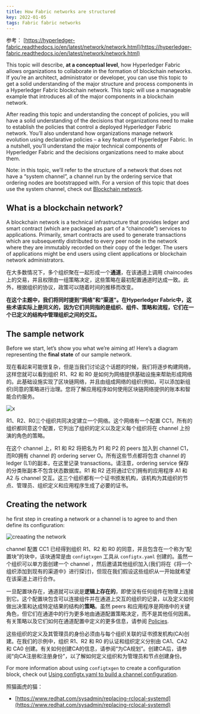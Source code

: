 ```yaml
---
title: How Fabric networks are structured
key: 2022-01-05
tags: Fabric fabric networks
---
```




参考： [https://hyperledger-fabric.readthedocs.io/en/latest/network/network.html](https://hyperledger-fabric.readthedocs.io/en/latest/network/network.html)

<!--more-->

This topic will describe, **at a conceptual level**, how  Hyperledger Fabric allows organizations to collaborate in the formation  of blockchain networks. If you’re an architect, administrator or  developer, you can use this topic to get a solid understanding of the  major structure and process components in a Hyperledger Fabric  blockchain network. This topic will use a manageable example that  introduces all of the major components in a blockchain network.

After reading this topic and understanding the concept of policies, you  will have a solid understanding of the decisions that organizations need to make to establish the policies that control a deployed Hyperledger  Fabric network. You’ll also understand how organizations manage network  evolution using declarative policies – a key feature of Hyperledger  Fabric. In a nutshell, you’ll understand the major technical components  of Hyperledger Fabric and the decisions organizations need to make about them.

Note: in this topic, we’ll refer to the structure of a network that does not have a “system channel”, a channel run by the ordering service that ordering nodes are bootstrapped with. For a version of this topic that  does use the system channel, check out [Blockchain network](https://hyperledger-fabric.readthedocs.io/en/release-2.2/network/network.html).

## What is a blockchain network?

A blockchain network is a technical infrastructure that provides ledger  and smart contract (which are packaged as part of a “chaincode”)  services to applications. Primarily, smart contracts are used to  generate transactions which are subsequently distributed to every peer  node in the network where they are immutably recorded on their copy of  the ledger. The users of applications might be end users using client  applications or blockchain network administrators.

在大多数情况下，多个组织聚在一起形成一个**通道**，在该通道上调用 chaincodes 上的交易，并且权限由一组策略决定，这些策略在最初配置通道时达成一致。此外，根据组织的协议，政策可以随着时间的推移而改变。

**在这个主题中，我们将同时提到“网络”和“渠道”。在Hyperledger Fabric中，这些术语实际上是同义的，因为它们共同指的是组织、组件、策略和流程，它们在一个已定义的结构中管理组织之间的交互。**

## The sample network

Before we start, let’s show you what we’re aiming at! Here’s a diagram representing the **final state** of our sample network.

现在看起来可能很复杂，但是当我们讨论这个话题的时候，我们将逐步构建网络，这样您就可以看到组织 R1、R2 和 R0 是如何为网络提供基础设施来帮助形成网络的。此基础设施实现了区块链网络，并且由组成网络的组织(例如，可以添加新组织)同意的策略进行治理。您将了解应用程序如何使用区块链网络提供的账本和智能合约服务。

![x](https://hyperledger-fabric.readthedocs.io/en/latest/_images/network.diagram.1.png)



R1、R2、R0三个组织共同决定建立一个网络。这个网络有一个配置 CC1，所有的组织都同意这个配置，它列出了组织的定义以及定义每个组织将在 channel 上扮演的角色的策略。

在这个 channel 上，R1 和 R2 将把名为 P1 和 P2 的 peers 加入到 channel C1，而R0拥有 channel 的 ordering server  O。所有这些节点都将包含 channel 的 ledger (L1)的副本，在这里记录 transactions。请注意，ordering service 保存的分类账副本不包含状态数据库。R1 和 R2 还将通过它们拥有的应用程序 A1 和 A2 与 channel 交互。这三个组织都有一个证书颁发机构，该机构为其组织的节点、管理员、组织定义和应用程序生成了必要的证书。

## Creating the network

he first step in creating a network or a channel is to agree to and then define its configuration:

![creaating the network](https://hyperledger-fabric.readthedocs.io/en/latest/_images/network.diagram.2.png)

channel 配置 CC1 已经得到组织 R1、R2 和 R0 的同意，并且包含在一个称为“配置块”的块中，该块通常是由 `configtxgen` 工具从 `configtx.yaml` 创建的。虽然一个组织可以单方面创建一个 channel ，然后邀请其他组织加入(我们将在《将一个组织添加到现有的渠道中》进行探讨)，但现在我们假设这些组织从一开始就希望在该渠道上进行合作。

一旦配置块存在，通道就可以说是**逻辑上存在的**，即使没有任何组件在物理上连接到它。这个配置块包含可以连接组件并在通道上交互的组织的记录，以及定义如何做出决策和达成特定结果的结构的**策略**。虽然 peers 和应用程序是网络中的关键角色，但它们在通道中的行为更多地由通道配置策略决定，而不是其他任何因素。有关策略以及它们如何在通道配置中定义的更多信息，请参阅 [Policies](https://hyperledger-fabric.readthedocs.io/en/latest/policies/policies.html).

这些组织的定义及其管理员的身份必须由与每个组织关联的证书颁发机构(CA)创建。在我们的示例中，组织 R1、R2 和 R0 的认证和组织定义分别由 CA1、CA2 和 CA0 创建。有关如何创建CA的信息，请参阅“为CA规划”。创建CA后，请参阅“向CA注册和注册身份”，以了解如何定义组织和为管理员和节点创建身份。

For more information about using `configtxgen` to create a configuration block, check out [Using configtx.yaml to build a channel configuration](https://hyperledger-fabric.readthedocs.io/en/latest/create_channel/create_channel_config.html).























照猫画虎的猫：

- [https://www.redhat.com/sysadmin/replacing-rclocal-systemd](https://www.redhat.com/sysadmin/replacing-rclocal-systemd)





